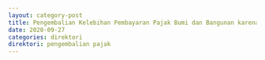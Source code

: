 ```yaml
---
layout: category-post
title: Pengembalian Kelebihan Pembayaran Pajak Bumi dan Bangunan karena Diterbitkannya Keputusan atau Putusan yang Mengakibatkan Lebih Bayar PBB
date: 2020-09-27
categories: direktori
direktori: pengembalian pajak
---
```

